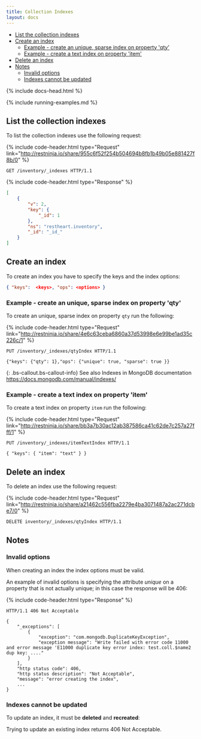 ```yaml
---
title: Collection Indexes
layout: docs
---
```


<div markdown="1" class="d-none d-xl-block col-xl-2 order-last bd-toc">

-   [List the collection indexes](#list-the-collection-indexes)
-   [Create an index](#create-an-index)
    -   [Example - create an unique, sparse index on property 'qty'](#example---create-an-unique-sparse-index-on-property-qty)
    -   [Example - create a text index on property 'item'](#example---create-a-text-index-on-property-item)
-   [Delete an index](#delete-an-index)
-   [Notes](#notes)
    -   [Invalid options](#invalid-options)
    -   [Indexes cannot be updated](#indexes-cannot-be-updated)

</div>
<div markdown="1" class="col-12 col-md-9 col-xl-8 py-md-3 bd-content">

{% include docs-head.html %}

{% include running-examples.md %}

## List the collection indexes

To list the collection indexes use the following request:

{% include code-header.html
    type="Request"
    link="http://restninja.io/share/955c6f52f254b504694b8fb1b49b05e881427f8b/0"
%}

```http
GET /inventory/_indexes HTTP/1.1
```

{% include code-header.html
    type="Response"
%}

```json
[
    {
        "v": 2,
        "key": {
            "_id": 1
        },
        "ns": "restheart.inventory",
        "_id": "_id_"
    }
]
```

## Create an index

To create an index you have to specify the keys and the index options:

```json
{ "keys":  <keys>, "ops": <options> }
```

### Example - create an unique, sparse index on property 'qty'

To create an unique, sparse index on property `qty` run the following:

{% include code-header.html
    type="Request"
    link="http://restninja.io/share/4e6c63ceba6860a37d53998e6e99be1ad35c226c/1"
%}

```http
PUT /inventory/_indexes/qtyIndex HTTP/1.1

{"keys": {"qty": 1},"ops": {"unique": true, "sparse": true }}
```

{: .bs-callout.bs-callout-info}
See also
Indexes in MongoDB documentation
<https://docs.mongodb.com/manual/indexes/>

### Example - create a text index on property 'item'

To create a text index on property `item` run the following:

{% include code-header.html
    type="Request"
    link="http://restninja.io/share/bb3a7b30ac12ab387586ca41c62de7c257a27fff/1"
%}

```http
PUT /inventory/_indexes/itemTextIndex HTTP/1.1

{ "keys": { "item": "text" } }
```

## Delete an index

To delete an index use the following request:

{% include code-header.html
    type="Request"
    link="http://restninja.io/share/a21462c556fba2279e4ba3071487a2ac271dcbe7/0"
%}

```http
DELETE inventory/_indexes/qtyIndex HTTP/1.1
```

## Notes

### Invalid options

When creating an index the index options must be valid.

An example of invalid options is specifying the attribute _unique_ on a
property that is not actually unique; in this case the response will
be 406:

{% include code-header.html
    type="Response"
%}

```http
HTTP/1.1 406 Not Acceptable
 
{
    "_exceptions": [
        {
            "exception": "com.mongodb.DuplicateKeyException",
            "exception message": "Write failed with error code 11000 and error message 'E11000 duplicate key error index: test.coll.$name2 dup key: ...."
        }
    ],
    "http status code": 406,
    "http status description": "Not Acceptable",
    "message": "error creating the index",
    ...
}
```

### Indexes cannot be updated

To update an index, it must be **deleted** and **recreated**:

Trying to update an existing index returns 406 Not Acceptable.

</div>
